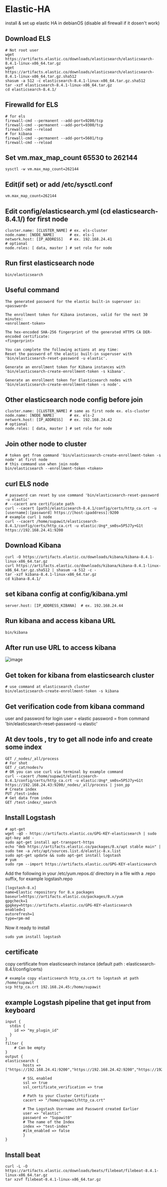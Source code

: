 # Elastic-HA
install & set up elastic HA in debianOS (disable all firewall if it dosen't work)

## Download ELS
```
# Not root user
wget https://artifacts.elastic.co/downloads/elasticsearch/elasticsearch-8.4.1-linux-x86_64.tar.gz
wget https://artifacts.elastic.co/downloads/elasticsearch/elasticsearch-8.4.1-linux-x86_64.tar.gz.sha512
shasum -a 512 -c elasticsearch-8.4.1-linux-x86_64.tar.gz.sha512 
tar -xzf elasticsearch-8.4.1-linux-x86_64.tar.gz
cd elasticsearch-8.4.1/ 
```

## Firewalld for ELS
```
# for els
firewall-cmd --permanent --add-port=9200/tcp 
firewall-cmd --permanent --add-port=9300/tcp 
firewall-cmd --reload
# for kibana
firewall-cmd --permanent --add-port=5601/tcp 
firewall-cmd --reload
```

## Set vm.max_map_count 65530 to 262144
```
sysctl -w vm.max_map_count=262144
```
## Edit(if set) or add /etc/sysctl.conf
```
vm.max_map_count=262144
```

## Edit config/elasticsearch.yml (cd elasticsearch-8.4.1/) for first node
```
cluster.name: [CLUSTER_NAME] # ex. els-cluster
node.name: [NODE_NAME]       # ex. els-1 
network.host: [IP_ADDRESS]   # ex. 192.168.24.41
# optional 
node.roles: [ data, master ] # set role for node
```

## Run first elasticsearch node
```
bin/elasticsearch
```

## Useful command 
```
The generated password for the elastic built-in superuser is:
<password>

The enrollment token for Kibana instances, valid for the next 30 minutes:
<enrollment-token>

The hex-encoded SHA-256 fingerprint of the generated HTTPS CA DER-encoded certificate:
<fingerprint>

You can complete the following actions at any time:
Reset the password of the elastic built-in superuser with
'bin/elasticsearch-reset-password -u elastic'.

Generate an enrollment token for Kibana instances with
'bin/elasticsearch-create-enrollment-token -s kibana'.

Generate an enrollment token for Elasticsearch nodes with
'bin/elasticsearch-create-enrollment-token -s node'.
```

## Other elasticsearch node config before join
```
cluster.name: [CLUSTER_NAME] # same as first node ex. els-cluster
node.name: [NODE_NAME]       # ex. els-2
network.host: [IP_ADDRESS]   # ex. 192.168.24.42
# optional 
node.roles: [ data, master ] # set role for node
```

## Join other node to cluster
```
# token get from command 'bin/elasticsearch-create-enrollment-token -s node' at first node 
# this command use when join node
bin/elasticsearch --enrollment-token <token> 
```

## curl ELS node
```
# password can reset by use command 'bin/elasticsearch-reset-password -u elastic'
# --cacert are certificate path
curl --cacert [path]/elasticsearch-8.4.1/config/certs/http_ca.crt -u [username]:[password] https://[host-ipaddress]:9200
# example curl 1 node
curl --cacert /home/supawit/elasticsearch-8.4.1/config/certs/http_ca.crt -u elastic:Ung*_sm0s=5P5J7y+G1t https://192.168.24.41:9200
```

## Download Kibana
```
curl -O https://artifacts.elastic.co/downloads/kibana/kibana-8.4.1-linux-x86_64.tar.gz
curl https://artifacts.elastic.co/downloads/kibana/kibana-8.4.1-linux-x86_64.tar.gz.sha512 | shasum -a 512 -c - 
tar -xzf kibana-8.4.1-linux-x86_64.tar.gz
cd kibana-8.4.1/ 
```

## set kibana config at config/kibana.yml
```
server.host: [IP_ADDRESS_KIBANA]  # ex. 192.168.24.44
```

## Run kibana and access kibana URL 
```
bin/kibana
```
## After run use URL to access kibana
![image](https://user-images.githubusercontent.com/112536860/190978740-5564cc93-726a-4e57-b49b-abc1c29d204c.png)



## Get token for kibana from elasticsearch cluster 
```
# use command at elasticsearch cluster 
bin/elasticsearch-create-enrollment-token -s kibana
```

## Get verification code from kibana command
user and password for login 
user = elastic
password = from command 'bin/elasticsearch-reset-password -u elastic'


## At dev tools , try to get all node info and create some index
```
GET /_nodes/_all/process
# For shot
GET /_cat/nodes?v
# OR you can use curl via terminal by example command 
curl --cacert /home/supawit/elasticsearch-8.4.1/config/certs/http_ca.crt -u elastic:Ung*_sm0s=5P5J7y+G1t https://192.168.24.43:9200/_nodes/_all/process | json_pp
# Create index
PUT /test-index
# Get data from index
GET /test-index/_search
```

## Install Logstash 
```
# apt-get
wget -qO - https://artifacts.elastic.co/GPG-KEY-elasticsearch | sudo apt-key add -
sudo apt-get install apt-transport-https
echo "deb https://artifacts.elastic.co/packages/8.x/apt stable main" | sudo tee -a /etc/apt/sources.list.d/elastic-8.x.list
sudo apt-get update && sudo apt-get install logstash
# yum
sudo rpm --import https://artifacts.elastic.co/GPG-KEY-elasticsearch
```
Add the following in your /etc/yum.repos.d/ directory in a file with a .repo suffix, for example logstash.repo
```
[logstash-8.x]
name=Elastic repository for 8.x packages
baseurl=https://artifacts.elastic.co/packages/8.x/yum
gpgcheck=1
gpgkey=https://artifacts.elastic.co/GPG-KEY-elasticsearch
enabled=1
autorefresh=1
type=rpm-md
```
Now it ready to install
```
sudo yum install logstash
```

## certificate
copy certificate from elasticsearch instance (default path : elasticsearch-8.4.1/config/certs)
```
# example copy elasticsearch http_ca.crt to logstash at path /home/supawit
scp http_ca.crt 192.168.24.45:/home/supawit
```

## example Logstash pipeline that get input from keyboard
```
input {
  stdin {
    id => "my_plugin_id"
  }
}
filter {
    # Can be empty
}
output {
elasticsearch {
        hosts => ["https://192.168.24.41:9200","https://192.168.24.42:9200","https://192.168.24.43:9200"]

        # SSL enabled
        ssl => true
        ssl_certificate_verification => true

        # Path to your Cluster Certificate
        cacert => "/home/supawit/http_ca.crt"

        # The Logstash Username and Password created Earlier
        user => "elastic"
        password => "Supawit0"
        # The name of the Index
        index => "test-index"
        #ilm_enabled => false
        }
}
```


## Install beat
```
curl -L -O https://artifacts.elastic.co/downloads/beats/filebeat/filebeat-8.4.1-linux-x86_64.tar.gz
tar xzvf filebeat-8.4.1-linux-x86_64.tar.gz
```


